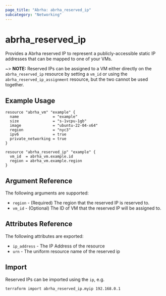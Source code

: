 ```yaml
---
page_title: "Abrha: abrha_reserved_ip"
subcategory: "Networking"
---
```


# abrha\_reserved_ip

Provides a Abrha reserved IP to represent a publicly-accessible static IP addresses that can be mapped to one of your VMs.

~> **NOTE:** Reserved IPs can be assigned to a VM either directly on the `abrha_reserved_ip` resource by setting a `vm_id` or using the `abrha_reserved_ip_assignment` resource, but the two cannot be used together.

## Example Usage

```hcl
resource "abrha_vm" "example" {
  name               = "example"
  size               = "s-1vcpu-1gb"
  image              = "ubuntu-22-04-x64"
  region             = "nyc3"
  ipv6               = true
  private_networking = true
}

resource "abrha_reserved_ip" "example" {
  vm_id  = abrha_vm.example.id
  region = abrha_vm.example.region
}
```

## Argument Reference

The following arguments are supported:

* `region` - (Required) The region that the reserved IP is reserved to.
* `vm_id` - (Optional) The ID of VM that the reserved IP will be assigned to.

## Attributes Reference

The following attributes are exported:

* `ip_address` - The IP Address of the resource
* `urn` - The uniform resource name of the reserved ip

## Import

Reserved IPs can be imported using the `ip`, e.g.

```
terraform import abrha_reserved_ip.myip 192.168.0.1
```
